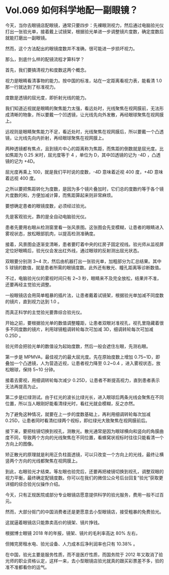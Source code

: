 # Vol.069 如何科学地配一副眼镜？

今天，当你去眼镜店配眼镜，通常只要四步：先裸眼测视力，然后通过电脑验光仪打出一张验光单，接着戴上试镜架，根据验光单进一步调整镜片度数，确定度数后就能打磨出一副眼镜。



然而，这个方法配出的眼镜度数并不准确，很可能进一步损坏视力。



那么，到底什么样的配镜流程才算科学？



首先，我们要搞清视力和度数这两个概念。



视力是眼睛看清事物的能力。按中国的标准，站在一定距离看视力表，能看清 1.0 那一行就达到了标准视力。



度数是透镜的屈光度，即折射光线的能力。



我们知道近视就是眼睛的聚焦能力太强，看远处时，光线聚焦在视网膜前，无法形成清晰的物象，所以要戴一个凹透镜，让光线先向外发散，再经眼球聚焦在视网膜上。



远视则是眼睛聚焦能力不足，看近处时，光线聚焦在视网膜后，所以要戴一个凸透镜，让光线先向内折射，再经眼球聚焦在视网膜上。



两种透镜都有焦点，且到镜片中心的距离称为焦距，而焦距的倒数就是屈光度。比如焦距为 0.25 米时，屈光度等于 4 ，单位为 D，其中凹透镜的记为 -4D ，凸透镜的记为 +4D。



屈光度再乘上 100，就是我们平时说的度数，-4D 意味着近视 400 度，+4D 意味着远视 400 度。



之所以要把焦距转化为度数，是因为多个镜片叠加时，它们总的度数约等于各个镜片度数的和，方便加减计算，而焦距算起来则非常麻烦。



要想确定患者的眼镜度数，必须经过验光。



先是客观验光，靠的是全自动电脑验光仪。



患者先要用右眼从检测窗里看一张风景图。这张图会先变模糊，让患者的眼睛进入雾视状态，放松眼部肌肉，以提高检测准确度。



接着，风景图会逐渐变清晰，患者要盯着中央的红房子固定视线。验光师从监视屏定位好眼睛后，验光仪会发出红外线，通过眼球的反射测出屈光状态。



双眼要分别测 3~4 次，然后由机器打出一张验光单，加粗部分为汇总结果。其中 S 球镜的数值，就是患者所需的眼镜度数。此外还有散光、瞳孔距离等诊断数值。



不过，电脑验光仪的雾视时间只有 2~3 秒，眼睛来不及完全放松，结果并不准，还要再经主觉验光调整。



一般眼镜店会用简单粗暴的插片法，让患者戴着试镜架，根据验光单加减不同度数的镜片，直到视力达到 1.0 。



而真正科学的主觉验光要靠综合验光仪。



开始之前，要根据验光单的数值调整瞳距，让患者双眼对准视孔，视孔里隐藏着很多不同度数的镜片，利用球镜粗调转轮每次可加减 3D，细调转轮每次可加减 0.25D 。



验光师会把验光单的数值设为起始度数，然后一般会遮住左眼，先测右眼。



第一步是 MPMVA，最佳视力的最大屈光度。先在原始度数上增加 0.75~1D，即叠加一个凸透镜，人为营造近视，让患者视力降至 0.2~0.4 ，进入雾视状态，放松眼球，保持 5~10 分钟。



接着去雾视，用细调转轮每次减少 0.25D，让患者不断提高视力，直到患者表示无法再提高为止。



第二步是红绿测试。由于红光的波长比绿光长，进入眼球后两条光线会聚焦在不同位置，所以当人眼刚好能看清绿光时，看红光就会模糊，反之亦然。



为了避免这种情况，就要在上一步的度数基础上，再利用细调转轮每次加减 0.25D，让患者同时看清红绿两个视标，即红绿光大致聚焦在视网膜前后。



接下来，要把柱镜切换到视孔，测散光。散光通常是因为眼球横向和竖向的角膜曲度不同，导致两个方向的光线聚焦在不同位置，看蜂窝状视标时往往只能看清一个方向上的图像。



矫正散光的原理就是利用正负柱面透镜，可以只改变一个方向上的光线，最终让横竖两个方向的光线都聚焦在视网膜上。



到此，右眼验光才结束。等左眼也验完后，还要再把棱镜切换到视孔，调整双眼的视力平衡，最终确定配镜度数。你可以在我们的微信公众号后台回复“验光”获取更详细的综合验光仪操作介绍。



今天，只有正规医院或部分专业眼镜店愿意提供科学的验光服务，费用一般不过百元。



然而，大部分抠门的中国消费者还是更愿意去小型眼镜店，接受粗暴的免费验光。



这就逼着眼镜店只能靠卖高价的镜架、镜片挣钱。



根据博士眼镜 2018 年的年报，镜架、镜片的毛利率高达 80% 左右，



但摊完房租水电、验光设备、人力成本后净利润率也只有 10.38% 。



在中国，验光主要是服务性质，而不是医疗性质，而国务院于 2012 年又取消了验光师的职业资格认定，这样一来，去小型眼镜店验光就真的跟买彩票差不多，验的准不准都看你的运气。